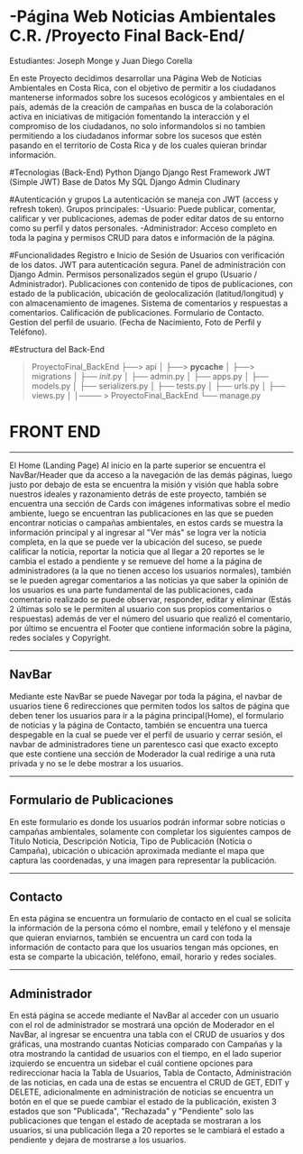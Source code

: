 # -Página Web Noticias Ambientales C.R.   /Proyecto Final Back-End/ 
Estudiantes: Joseph Monge y Juan Diego Corella

En este Proyecto decidimos desarrollar una Página Web de Noticias Ambientales en Costa Rica, con el objetivo de permitir a los ciudadanos mantenerse informados sobre los sucesos ecológicos y
 ambientales en el país, además de la creación de campañas en busca de la colaboración activa en iniciativas de mitigación fomentando la interacción y el compromiso de los ciudadanos, no solo 
 informandolos si no tambien permitiendo a los ciudadanos informar sobre los sucesos que estén pasando en el territorio de Costa Rica y de los cuales quieran brindar información. 


#Tecnologias (Back-End)
Python
Django
Django Rest Framework
JWT (Simple JWT)
Base de Datos My SQL
Django Admin
Cludinary


#Autenticación y grupos
La autenticación se maneja con JWT (access y refresh token).
Grupos principales:
-Usuario: Puede publicar, comentar, calificar y ver publicaciones, ademas de poder editar datos de su entorno como su perfil y datos personales.
-Administrador: Acceso completo en toda la pagina y permisos CRUD para datos e información de la página. 


#Funcionalidades
Registro e Inicio de Sesión de Usuarios con verificación de los datos.
JWT para autenticación segura.
Panel de administración con Django Admin.
Permisos personalizados según el grupo (Usuario / Administrador).
Publicaciones con contenido de tipos de publicaciones, con estado de la publicación, ubicación de geolocalización  (latitud/longitud) y con almacenamiento de imagenes.
Sistema de comentarios y respuestas a comentarios.
Calificación de publicaciones.
Formulario de Contacto.
Gestion del perfil de usuario. (Fecha de Nacimiento, Foto de Perfil y Teléfono).


#Estructura del Back-End

>ProyectoFinal_BackEnd
├──> api
│ ├──> __pycache__
│ ├──> migrations 
│ ├── _init_.py
│ ├── admin.py
│ ├── apps.py
│ ├── models.py
│ ├── serializers.py
│ ├── tests.py
│ ├── urls.py
│ ├── views.py
│
│──── > ProyectoFinal_BackEnd
└── manage.py

<h1>FRONT END</h1>
<HR>
El Home (Landing Page) Al inicio en la parte superior se encuentra el NavBar/Header que da acceso a la navegación de las demás páginas, luego justo por debajo de esta se encuentra la misión y visión que habla sobre nuestros ideales y razonamiento detrás de este proyecto, también se encuentra una sección de Cards con imágenes informativas sobre el medio ambiente, luego se encuentran las publicaciones en las que se pueden encontrar noticias o campañas ambientales, en estos cards se muestra la información principal y al ingresar al "Ver más" se logra ver la noticia completa, en la que se puede ver la ubicación del suceso, se puede calificar la noticia, reportar la noticia que al llegar a 20 reportes se le cambia el estado a pendiente y se remueve del home a la página de administradores (a la que no tienen acceso los usuarios normales), también se le pueden agregar comentarios a las noticias ya que saber la opinión de los usuarios es una parte fundamental de las publicaciones, cada comentario realizado se puede observar, responder, editar y eliminar (Estás 2 últimas solo se le permiten al usuario con sus propios comentarios o respuestas) además de ver el número del usuario que realizó el comentario, por último se encuentra el Footer que contiene información sobre la página, redes sociales y Copyright.

<HR>

<h2>NavBar</h2>
Mediante este NavBar se puede Navegar por toda la página, el navbar de usuarios tiene 6 redirecciones que permiten todos los saltos de página que deben tener los usuarios para ir a la página principal(Home), el formulario de noticias y la página de Contacto, también se encuentra una tuerca despegable en la cual se puede ver el perfil de usuario y cerrar sesión, el navbar de administradores tiene un parentesco casi que exacto excepto que este contiene una sección de Moderador la cual redirige a una ruta privada y no se le debe mostrar a los usuarios.

<HR>

<h2>Formulario de Publicaciones</h2>
En este formulario es donde los usuarios podrán informar sobre noticias o campañas ambientales, solamente con completar los siguientes campos de Titulo Noticia, Descripción Noticia, Tipo de Publicación (Noticia o Campaña), ubicación o ubicación aproximada mediante el mapa que captura las coordenadas, y una imagen para representar la publicación.

<HR>

<h2>Contacto</h2>
En esta página se encuentra un formulario de contacto en el cual se solicita la información de la persona cómo el nombre, email y teléfono y el mensaje que quieran enviarnos, también se encuentra un card con toda la información de contacto para que los usuarios tengan más opciones, en esta se comparte la ubicación, teléfono, email, horario y redes sociales.

<HR> 	

<h2>Administrador</h2>
En está página se accede mediante el NavBar al acceder con un usuario con el rol de administrador se mostrará una opción de Moderador en el NavBar, al ingresar se encuentra una tabla con el CRUD de usuarios y dos gráficas, una mostrando cuantas Noticias comparado con Campañas y la otra mostrando la cantidad de usuarios con el tiempo, en el lado superior izquierdo se encuentra un sidebar el cuál contiene opciones para redireccionar hacia la Tabla de Usuarios, Tabla de Contacto, Administración de las noticias, en cada una de estas se encuentra el CRUD de GET, EDIT y DELETE, adicionalmente en administración de noticias se encuentra un botón en el que se puede cambiar el estado de la publicación, existen 3 estados que son "Publicada", "Rechazada" y "Pendiente" solo las publicaciones que tengan el estado de aceptada se mostraran a los usuarios, si una publicación llega a 20 reportes se le cambiará el estado a pendiente y dejara de mostrarse a los usuarios.  
